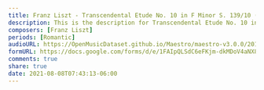 ```yaml
---
title: Franz Liszt - Transcendental Etude No. 10 in F Minor S. 139/10 (1)
description: This is the description for Transcendental Etude No. 10 in F Minor S. 139/10 by Franz Liszt
composers: [Franz Liszt]
periods: [Romantic]
audioURL: https://OpenMusicDataset.github.io/Maestro/maestro-v3.0.0/2018/MIDI-Unprocessed_Recital17-19_MID--AUDIO_19_R1_2018_wav--3.midi
formURL: https://docs.google.com/forms/d/e/1FAIpQLSdC6eFKjm-dkMDoV4aNX8EY9rqt7jGXOYEyRZEb_R27quShnQ/viewform
comments: true
share: true
date: 2021-08-08T07:43:13-06:00
---
```

